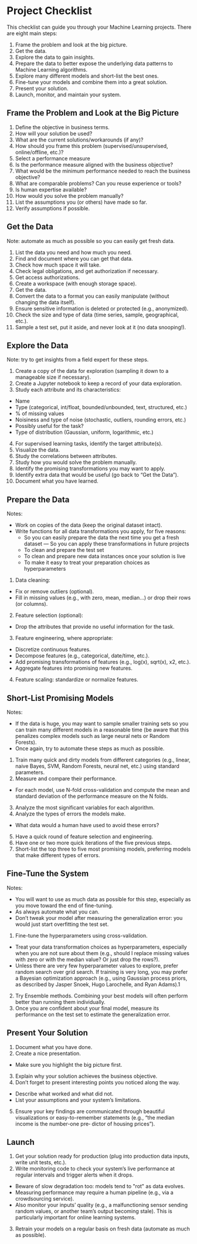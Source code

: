 # Project Checklist

This checklist can guide you through your Machine Learning projects. There are eight main steps:

1. Frame the problem and look at the big picture.
2. Get the data.
3. Explore the data to gain insights.
4. Prepare the data to better expose the underlying data patterns to Machine Learning algorithms.
5. Explore many different models and short-list the best ones.
6. Fine-tune your models and combine them into a great solution.
7. Present your solution.
8. Launch, monitor, and maintain your system.

## Frame the Problem and Look at the Big Picture

1. Define the objective in business terms.
2. How will your solution be used?
3. What are the current solutions/workarounds (if any)?
4. How should you frame this problem (supervised/unsupervised, online/offline, etc.)?
5. Select a performance measure
6. Is the performance measure aligned with the business objective?
7. What would be the minimum performance needed to reach the business objective?
8. What are comparable problems? Can you reuse experience or tools?
9. Is human expertise available?
10. How would you solve the problem manually?
11. List the assumptions you (or others) have made so far.
12. Verify assumptions if possible.

## Get the Data

Note: automate as much as possible so you can easily get fresh data.

1. List the data you need and how much you need.
2. Find and document where you can get that data.
3. Check how much space it will take.
4. Check legal obligations, and get authorization if necessary.
5. Get access authorizations.
6. Create a workspace (with enough storage space).
7. Get the data.
8. Convert the data to a format you can easily manipulate (without changing the data itself).
9. Ensure sensitive information is deleted or protected (e.g., anonymized).
10. Check the size and type of data (time series, sample, geographical, etc.).
11. Sample a test set, put it aside, and never look at it (no data snooping!).

## Explore the Data

Note: try to get insights from a field expert for these steps.

1. Create a copy of the data for exploration (sampling it down to a manageable size if necessary).
2. Create a Jupyter notebook to keep a record of your data exploration.
3. Study each attribute and its characteristics:

- Name
- Type (categorical, int/float, bounded/unbounded, text, structured, etc.)
- % of missing values
- Noisiness and type of noise (stochastic, outliers, rounding errors, etc.)
- Possibly useful for the task?
- Type of distribution (Gaussian, uniform, logarithmic, etc.)

4. For supervised learning tasks, identify the target attribute(s).
5. Visualize the data.
6. Study the correlations between attributes.
7. Study how you would solve the problem manually.
8. Identify the promising transformations you may want to apply.
9. Identify extra data that would be useful (go back to “Get the Data”).
10. Document what you have learned.

## Prepare the Data

Notes:

- Work on copies of the data (keep the original dataset intact).
- Write functions for all data transformations you apply, for five reasons:
  - So you can easily prepare the data the next time you get a fresh dataset — So you can apply these transformations in future projects
  - To clean and prepare the test set
  - To clean and prepare new data instances once your solution is live
  - To make it easy to treat your preparation choices as hyperparameters

1. Data cleaning:

- Fix or remove outliers (optional).
- Fill in missing values (e.g., with zero, mean, median...) or drop their rows (or columns).

2. Feature selection (optional):

- Drop the attributes that provide no useful information for the task.

3. Feature engineering, where appropriate:

- Discretize continuous features.
- Decompose features (e.g., categorical, date/time, etc.).
- Add promising transformations of features (e.g., log(x), sqrt(x), x2, etc.).
- Aggregate features into promising new features.

4. Feature scaling: standardize or normalize features.

## Short-List Promising Models

Notes:

- If the data is huge, you may want to sample smaller training sets so you can train many different models in a reasonable time (be aware that this penalizes complex models such as large neural nets or Random Forests).
- Once again, try to automate these steps as much as possible.

1. Train many quick and dirty models from different categories (e.g., linear, naive Bayes, SVM, Random Forests, neural net, etc.) using standard parameters.
2. Measure and compare their performance.

- For each model, use N-fold cross-validation and compute the mean and standard deviation of the performance measure on the N folds.

3. Analyze the most significant variables for each algorithm.
4. Analyze the types of errors the models make.

- What data would a human have used to avoid these errors?

5. Have a quick round of feature selection and engineering.
6. Have one or two more quick iterations of the five previous steps.
7. Short-list the top three to five most promising models, preferring models that make different types of errors.

## Fine-Tune the System

Notes:

- You will want to use as much data as possible for this step, especially as you move toward the end of fine-tuning.
- As always automate what you can.
- Don’t tweak your model after measuring the generalization error: you would just start overfitting the test set.

1. Fine-tune the hyperparameters using cross-validation.

- Treat your data transformation choices as hyperparameters, especially when you are not sure about them (e.g., should I replace missing values with zero or with the median value? Or just drop the rows?).
- Unless there are very few hyperparameter values to explore, prefer random search over grid search. If training is very long, you may prefer a Bayesian optimization approach (e.g., using Gaussian process priors, as described by Jasper Snoek, Hugo Larochelle, and Ryan Adams).1

2. Try Ensemble methods. Combining your best models will often perform better than running them individually.
3. Once you are confident about your final model, measure its performance on the test set to estimate the generalization error.

## Present Your Solution

1. Document what you have done.
2. Create a nice presentation.

- Make sure you highlight the big picture first.

3. Explain why your solution achieves the business objective.
4. Don’t forget to present interesting points you noticed along the way.

- Describe what worked and what did not.
- List your assumptions and your system’s limitations.

5. Ensure your key findings are communicated through beautiful visualizations or easy-to-remember statements (e.g., “the median income is the number-one pre‐ dictor of housing prices”).

## Launch

1. Get your solution ready for production (plug into production data inputs, write unit tests, etc.).
2. Write monitoring code to check your system’s live performance at regular intervals and trigger alerts when it drops.

- Beware of slow degradation too: models tend to "rot" as data evolves.
- Measuring performance may require a human pipeline (e.g., via a crowdsourcing service).
- Also monitor your inputs’ quality (e.g., a malfunctioning sensor sending random values, or another team’s output becoming stale). This is particularly important for online learning systems.

3. Retrain your models on a regular basis on fresh data (automate as much as possible).
